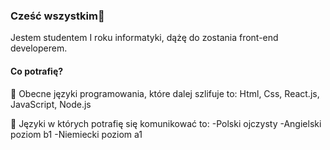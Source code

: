 ### Cześć wszystkim👋
Jestem studentem I roku informatyki, dążę do zostania front-end developerem.

#### Co potrafię? 
🌱 Obecne języki programowania, które dalej szlifuje to: 
Html, Css, React.js, JavaScript, Node.js

💬 Języki w których potrafię się komunikować to:
-Polski ojczysty
-Angielski poziom b1
-Niemiecki poziom a1


<!--
**PawelHeleniak/PawelHeleniak** is a ✨ _special_ ✨ repository because its `README.md` (this file) appears on your GitHub profile.

Here are some ideas to get you started:

- 🔭 I’m currently working on ...
- 🌱 I’m currently learning ...
- 👯 I’m looking to collaborate on ...
- 🤔 I’m looking for help with ...
- 💬 Ask me about ...
- 📫 How to reach me: ...
- 😄 Pronouns: ...
- ⚡ Fun fact: ...
-->
